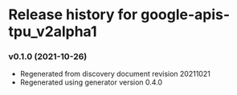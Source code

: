 # Release history for google-apis-tpu_v2alpha1

### v0.1.0 (2021-10-26)

* Regenerated from discovery document revision 20211021
* Regenerated using generator version 0.4.0

